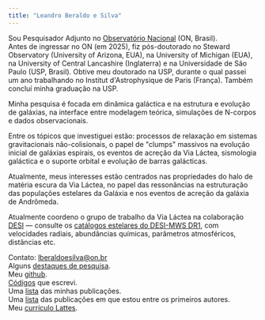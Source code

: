 ```yaml
---
title: "Leandro Beraldo e Silva"
---
```


<style>
h1:first-of-type {
  display: flex;
  align-items: center;
  gap: 20px;
}

main h1:first-of-type::before {
  content: "";
  width: 150px;
  height: 150px;
  background-image: url('/figs/Photo_leandro_zoom.jpg');
  background-size: cover;
  background-position: center;
  border-radius: 50%;
  flex-shrink: 0;
}
</style>

Sou Pesquisador Adjunto no [Observatório
Nacional](https://www.gov.br/observatorio/pt-br) (ON, Brasil).  
Antes de ingressar no ON (em 2025), fiz pós-doutorado no Steward
Observatory (University of Arizona, EUA), na University of Michigan
(EUA), na University of Central Lancashire (Inglaterra) e na
Universidade de São Paulo (USP, Brasil). Obtive meu doutorado na USP,
durante o qual passei um ano trabalhando no Institut d'Astrophysique
de Paris (França). Também concluí minha graduação na USP.

Minha pesquisa é focada em dinâmica galáctica e na estrutura e
evolução de galáxias, na interface entre modelagem teórica, simulações
de N-corpos e dados observacionais.

Entre os tópicos que investiguei estão: processos de relaxação em
sistemas gravitacionais não-colisionais, o papel de "clumps" massivos
na evolução inicial de galáxias espirais, os eventos de acreção da Via
Láctea, sismologia galáctica e o suporte orbital e evolução de barras
galácticas.

Atualmente, meus interesses estão centrados nas propriedades do halo
de matéria escura da Via Láctea, no papel das ressonâncias na
estruturação das populações estelares da Galáxia e nos eventos de
acreção da galáxia de Andrômeda.

Atualmente coordeno o grupo de trabalho da Via Láctea na colaboração
[DESI](https://www.desi.lbl.gov/) — consulte os [catálogos estelares
do DESI-MWS
DR1](https://data.desi.lbl.gov/doc/releases/dr1/#milky-way-survey-mws),
com velocidades radiais, abundâncias químicas, parâmetros
atmosféricos, distâncias etc.

Contato: lberaldoesilva@on.br  
Alguns [destaques de pesquisa](/highlights/).  
Meu [github](https://github.com/lberaldoesilva).  
[Códigos](/codes/) que escrevi.  
Uma [lista](https://ui.adsabs.harvard.edu/search/p_=0&q=%20author%3A%22beraldo-e-silva%22&sort=date%20desc%2C%20bibcode%20desc) das minhas publicações.  
Uma [lista](https://ui.adsabs.harvard.edu/search/p_=0&q=pos(author%3A%22beraldo-e-silva%22%2C1%2C5)&sort=date%20desc%2C%20bibcode%20desc) das publicações em que estou entre os primeiros autores.  
Meu [currículo Lattes](http://lattes.cnpq.br/7014346817403033).

